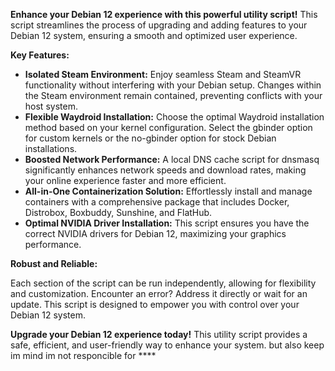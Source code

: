 **Enhance your Debian 12 experience with this powerful utility script!** This script streamlines the process of upgrading and adding features to your Debian 12 system, ensuring a smooth and optimized user experience.

**Key Features:**

* **Isolated Steam Environment:**  Enjoy seamless Steam and SteamVR functionality without interfering with your Debian setup.  Changes within the Steam environment remain contained, preventing conflicts with your host system.
* **Flexible Waydroid Installation:** Choose the optimal Waydroid installation method based on your kernel configuration.  Select the gbinder option for custom kernels or the no-gbinder option for stock Debian installations.
* **Boosted Network Performance:**  A local DNS cache script for dnsmasq significantly enhances network speeds and download rates, making your online experience faster and more efficient.
* **All-in-One Containerization Solution:**  Effortlessly install and manage containers with a comprehensive package that includes Docker, Distrobox, Boxbuddy, Sunshine, and FlatHub.
* **Optimal NVIDIA Driver Installation:**  This script ensures you have the correct NVIDIA drivers for Debian 12, maximizing your graphics performance.

**Robust and Reliable:**

Each section of the script can be run independently, allowing for flexibility and customization.  Encounter an error?  Address it directly or wait for an update.  This script is designed to empower you with control over your Debian 12 system.

**Upgrade your Debian 12 experience today!**  This utility script provides a safe, efficient, and user-friendly way to enhance your system.
but also keep im mind im not responcible for ****
